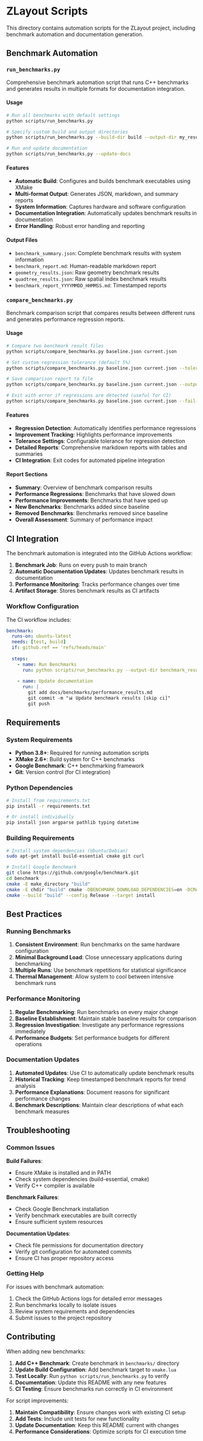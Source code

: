 # ZLayout Scripts

This directory contains automation scripts for the ZLayout project, including benchmark automation and documentation generation.

## Benchmark Automation

### `run_benchmarks.py`

Comprehensive benchmark automation script that runs C++ benchmarks and generates results in multiple formats for documentation integration.

#### Usage

```bash
# Run all benchmarks with default settings
python scripts/run_benchmarks.py

# Specify custom build and output directories
python scripts/run_benchmarks.py --build-dir build --output-dir my_results

# Run and update documentation
python scripts/run_benchmarks.py --update-docs
```

#### Features

- **Automatic Build**: Configures and builds benchmark executables using XMake
- **Multi-format Output**: Generates JSON, markdown, and summary reports
- **System Information**: Captures hardware and software configuration
- **Documentation Integration**: Automatically updates benchmark results in documentation
- **Error Handling**: Robust error handling and reporting

#### Output Files

- `benchmark_summary.json`: Complete benchmark results with system information
- `benchmark_report.md`: Human-readable markdown report
- `geometry_results.json`: Raw geometry benchmark results
- `quadtree_results.json`: Raw spatial index benchmark results
- `benchmark_report_YYYYMMDD_HHMMSS.md`: Timestamped reports

### `compare_benchmarks.py`

Benchmark comparison script that compares results between different runs and generates performance regression reports.

#### Usage

```bash
# Compare two benchmark result files
python scripts/compare_benchmarks.py baseline.json current.json

# Set custom regression tolerance (default 5%)
python scripts/compare_benchmarks.py baseline.json current.json --tolerance 0.10

# Save comparison report to file
python scripts/compare_benchmarks.py baseline.json current.json --output comparison_report.md

# Exit with error if regressions are detected (useful for CI)
python scripts/compare_benchmarks.py baseline.json current.json --fail-on-regression
```

#### Features

- **Regression Detection**: Automatically identifies performance regressions
- **Improvement Tracking**: Highlights performance improvements
- **Tolerance Settings**: Configurable tolerance for regression detection
- **Detailed Reports**: Comprehensive markdown reports with tables and summaries
- **CI Integration**: Exit codes for automated pipeline integration

#### Report Sections

- **Summary**: Overview of benchmark comparison results
- **Performance Regressions**: Benchmarks that have slowed down
- **Performance Improvements**: Benchmarks that have sped up
- **New Benchmarks**: Benchmarks added since baseline
- **Removed Benchmarks**: Benchmarks removed since baseline
- **Overall Assessment**: Summary of performance impact

## CI Integration

The benchmark automation is integrated into the GitHub Actions workflow:

1. **Benchmark Job**: Runs on every push to main branch
2. **Automatic Documentation Updates**: Updates benchmark results in documentation
3. **Performance Monitoring**: Tracks performance changes over time
4. **Artifact Storage**: Stores benchmark results as CI artifacts

### Workflow Configuration

The CI workflow includes:

```yaml
benchmark:
  runs-on: ubuntu-latest
  needs: [test, build]
  if: github.ref == 'refs/heads/main'
  
  steps:
    - name: Run Benchmarks
      run: python scripts/run_benchmarks.py --output-dir benchmark_results
    
    - name: Update documentation
      run: |
        git add docs/benchmarks/performance_results.md
        git commit -m "📊 Update benchmark results [skip ci]"
        git push
```

## Requirements

### System Requirements

- **Python 3.8+**: Required for running automation scripts
- **XMake 2.6+**: Build system for C++ benchmarks
- **Google Benchmark**: C++ benchmarking framework
- **Git**: Version control (for CI integration)

### Python Dependencies

```bash
# Install from requirements.txt
pip install -r requirements.txt

# Or install individually
pip install json argparse pathlib typing datetime
```

### Building Requirements

```bash
# Install system dependencies (Ubuntu/Debian)
sudo apt-get install build-essential cmake git curl

# Install Google Benchmark
git clone https://github.com/google/benchmark.git
cd benchmark
cmake -E make_directory "build"
cmake -E chdir "build" cmake -DBENCHMARK_DOWNLOAD_DEPENDENCIES=on -DCMAKE_BUILD_TYPE=Release ../
cmake --build "build" --config Release --target install
```

## Best Practices

### Running Benchmarks

1. **Consistent Environment**: Run benchmarks on the same hardware configuration
2. **Minimal Background Load**: Close unnecessary applications during benchmarking
3. **Multiple Runs**: Use benchmark repetitions for statistical significance
4. **Thermal Management**: Allow system to cool between intensive benchmark runs

### Performance Monitoring

1. **Regular Benchmarking**: Run benchmarks on every major change
2. **Baseline Establishment**: Maintain stable baseline results for comparison
3. **Regression Investigation**: Investigate any performance regressions immediately
4. **Performance Budgets**: Set performance budgets for different operations

### Documentation Updates

1. **Automated Updates**: Use CI to automatically update benchmark results
2. **Historical Tracking**: Keep timestamped benchmark reports for trend analysis
3. **Performance Explanations**: Document reasons for significant performance changes
4. **Benchmark Descriptions**: Maintain clear descriptions of what each benchmark measures

## Troubleshooting

### Common Issues

**Build Failures**:
- Ensure XMake is installed and in PATH
- Check system dependencies (build-essential, cmake)
- Verify C++ compiler is available

**Benchmark Failures**:
- Check Google Benchmark installation
- Verify benchmark executables are built correctly
- Ensure sufficient system resources

**Documentation Updates**:
- Check file permissions for documentation directory
- Verify git configuration for automated commits
- Ensure CI has proper repository access

### Getting Help

For issues with benchmark automation:

1. Check the GitHub Actions logs for detailed error messages
2. Run benchmarks locally to isolate issues
3. Review system requirements and dependencies
4. Submit issues to the project repository

## Contributing

When adding new benchmarks:

1. **Add C++ Benchmark**: Create benchmark in `benchmarks/` directory
2. **Update Build Configuration**: Add benchmark target to `xmake.lua`
3. **Test Locally**: Run `python scripts/run_benchmarks.py` to verify
4. **Documentation**: Update this README with any new features
5. **CI Testing**: Ensure benchmarks run correctly in CI environment

For script improvements:

1. **Maintain Compatibility**: Ensure changes work with existing CI setup
2. **Add Tests**: Include unit tests for new functionality
3. **Update Documentation**: Keep this README current with changes
4. **Performance Considerations**: Optimize scripts for CI execution time 